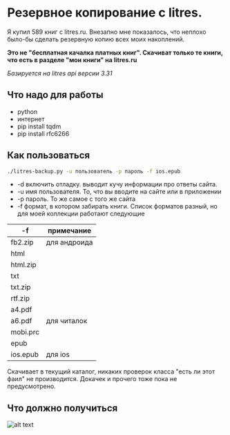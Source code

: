 # Резервное копирование с litres. 

Я купил 589 книг с litres.ru. Внезапно мне показалось, что неплохо было-бы сделать резервную копию всех моих накоплений. 

**Это не "бесплатная качалка платных книг". Скачиват только те книги, что есть в разделе "мои книги" на litres.ru**

_Базируется на litres api версии 3.31_

## Что надо для работы

- python
- интернет
- pip install tqdm
- pip install rfc6266

## Как пользоваться

``` bash
./litres-backup.py -u пользователь -p пароль -f ios.epub
```
- -d включить отладку. выводит кучу информации про ответы сайта. 
- -u имя пользователя. То, что вы вводите на сайте или в приложении
- -p пароль. То же самое с того же сайта
- -f формат, в котором забирать книги. Список форматов разный, но для моей коллекции работают следующие 

-f|примечание
---|---
fb2.zip|для андроида
html|
html.zip|
txt|
txt.zip|
rtf.zip|
a4.pdf|
a6.pdf|для читалок
mobi.prc|
epub|
ios.epub|для ios

Скачивает в текущий каталог, никаких проверок класса "есть ли этот фаил" не производится. Докачек и прочего тоже пока не предусмотрено.

## Что должно получиться

![alt text](https://raw.githubusercontent.com/kiltum/litres-backup/master/screen.png "How it works")

